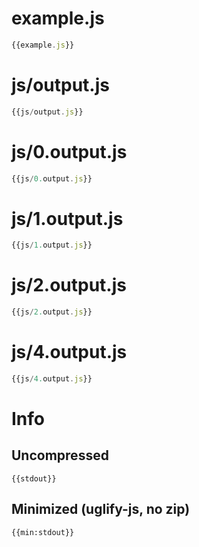 
# example.js

``` javascript
{{example.js}}
```

# js/output.js

``` javascript
{{js/output.js}}
```

# js/0.output.js

``` javascript
{{js/0.output.js}}
```

# js/1.output.js

``` javascript
{{js/1.output.js}}
```

# js/2.output.js

``` javascript
{{js/2.output.js}}
```

# js/4.output.js

``` javascript
{{js/4.output.js}}
```

# Info

## Uncompressed

```
{{stdout}}
```

## Minimized (uglify-js, no zip)

```
{{min:stdout}}
```